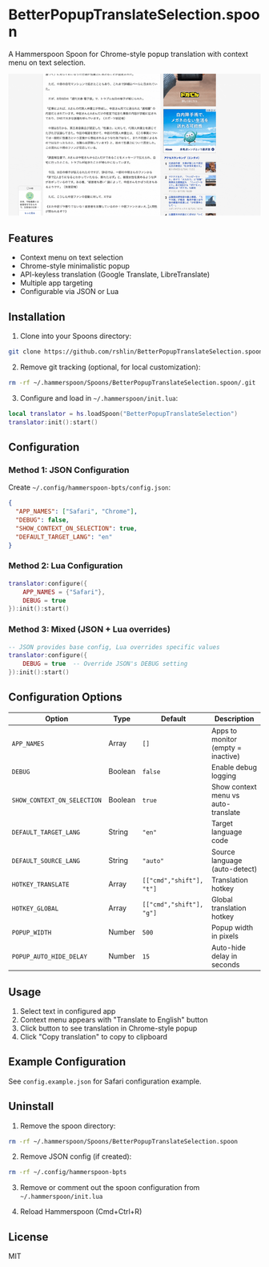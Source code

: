 # BetterPopupTranslateSelection.spoon

A Hammerspoon Spoon for Chrome-style popup translation with context menu on text selection.

![Usage Demo](assets/demo.gif)

## Features
- Context menu on text selection
- Chrome-style minimalistic popup
- API-keyless translation (Google Translate, LibreTranslate)
- Multiple app targeting
- Configurable via JSON or Lua

## Installation

1. Clone into your Spoons directory:
```bash
git clone https://github.com/rshlin/BetterPopupTranslateSelection.spoon.git ~/.hammerspoon/Spoons/BetterPopupTranslateSelection.spoon
```

2. Remove git tracking (optional, for local customization):
```bash
rm -rf ~/.hammerspoon/Spoons/BetterPopupTranslateSelection.spoon/.git
```

3. Configure and load in `~/.hammerspoon/init.lua`:
```lua
local translator = hs.loadSpoon("BetterPopupTranslateSelection")
translator:init():start()
```

## Configuration

### Method 1: JSON Configuration
Create `~/.config/hammerspoon-bpts/config.json`:
```json
{
  "APP_NAMES": ["Safari", "Chrome"],
  "DEBUG": false,
  "SHOW_CONTEXT_ON_SELECTION": true,
  "DEFAULT_TARGET_LANG": "en"
}
```

### Method 2: Lua Configuration
```lua
translator:configure({
    APP_NAMES = {"Safari"},
    DEBUG = true
}):init():start()
```

### Method 3: Mixed (JSON + Lua overrides)
```lua
-- JSON provides base config, Lua overrides specific values
translator:configure({
    DEBUG = true  -- Override JSON's DEBUG setting
}):init():start()
```

## Configuration Options

| Option | Type | Default | Description |
|--------|------|---------|-------------|
| `APP_NAMES` | Array | `[]` | Apps to monitor (empty = inactive) |
| `DEBUG` | Boolean | `false` | Enable debug logging |
| `SHOW_CONTEXT_ON_SELECTION` | Boolean | `true` | Show context menu vs auto-translate |
| `DEFAULT_TARGET_LANG` | String | `"en"` | Target language code |
| `DEFAULT_SOURCE_LANG` | String | `"auto"` | Source language (auto-detect) |
| `HOTKEY_TRANSLATE` | Array | `[["cmd","shift"], "t"]` | Translation hotkey |
| `HOTKEY_GLOBAL` | Array | `[["cmd","shift"], "g"]` | Global translation hotkey |
| `POPUP_WIDTH` | Number | `500` | Popup width in pixels |
| `POPUP_AUTO_HIDE_DELAY` | Number | `15` | Auto-hide delay in seconds |

## Usage

1. Select text in configured app
2. Context menu appears with "Translate to English" button
3. Click button to see translation in Chrome-style popup
4. Click "Copy translation" to copy to clipboard

## Example Configuration

See `config.example.json` for Safari configuration example.

## Uninstall

1. Remove the spoon directory:
```bash
rm -rf ~/.hammerspoon/Spoons/BetterPopupTranslateSelection.spoon
```

2. Remove JSON config (if created):
```bash
rm -rf ~/.config/hammerspoon-bpts
```

3. Remove or comment out the spoon configuration from `~/.hammerspoon/init.lua`

4. Reload Hammerspoon (Cmd+Ctrl+R)

## License

MIT